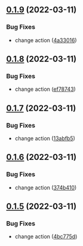 ## [0.1.9](https://github.com/devind-team/CryptoPro-pycades/compare/v0.1.8...v0.1.9) (2022-03-11)


### Bug Fixes

* change action ([4a33016](https://github.com/devind-team/CryptoPro-pycades/commit/4a33016d258ac73c3d568a568fb3a567409a7550))



## [0.1.8](https://github.com/devind-team/CryptoPro-pycades/compare/v0.1.7...v0.1.8) (2022-03-11)


### Bug Fixes

* change action ([ef78743](https://github.com/devind-team/CryptoPro-pycades/commit/ef787431ec1ca1b72e2f9213c5c236fc00a4b425))



## [0.1.7](https://github.com/devind-team/CryptoPro-pycades/compare/v0.1.6...v0.1.7) (2022-03-11)


### Bug Fixes

* change action ([13abfb5](https://github.com/devind-team/CryptoPro-pycades/commit/13abfb58095e57da150b895db8268ad5eb34eba5))



## [0.1.6](https://github.com/devind-team/CryptoPro-pycades/compare/v0.1.5...v0.1.6) (2022-03-11)


### Bug Fixes

* change action ([374b410](https://github.com/devind-team/CryptoPro-pycades/commit/374b410e22b4ea5b66c9fdb8f4c1e7322b68720b))



## [0.1.5](https://github.com/devind-team/CryptoPro-pycades/compare/v0.1.4...v0.1.5) (2022-03-11)


### Bug Fixes

* change action ([4bc775d](https://github.com/devind-team/CryptoPro-pycades/commit/4bc775d164419bcb4e8455ec3b414730f23da997))



